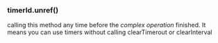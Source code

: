 ### timerId.unref()

calling this method any time before the *complex operation* finished.
It means you can use timers without calling clearTimerout or clearInterval